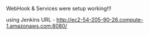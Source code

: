 WebHook & Services were setup working!!!

using Jenkins URL - http://ec2-54-205-90-26.compute-1.amazonaws.com:8080/

